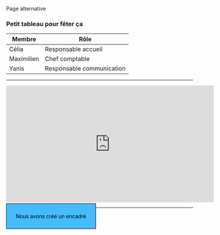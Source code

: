 Page alternative

### Petit tableau pour fêter ça

| **Membre** | **Rôle**                  |
|------------|---------------------------|
| Célia      | Responsable accueil       |
| Maximilien | Chef comptable            |
| Yanis      | Responsable communication |

***

<iframe width="560" height="315" src="https://www.youtube.com/embed/dQw4w9WgXcQ" title="YouTube video player" frameborder="0" allow="accelerometer; autoplay; clipboard-write; encrypted-media; gyroscope; picture-in-picture; web-share" allowfullscreen></iframe>

***

<span class="encadré">Nous avons créé un encadré</span>

<style>
	.encadré{ border: 1px solid black; padding: 25px;
	          background-color : #44BCFD;
			  text-align: center;
			  color: black }
</style>